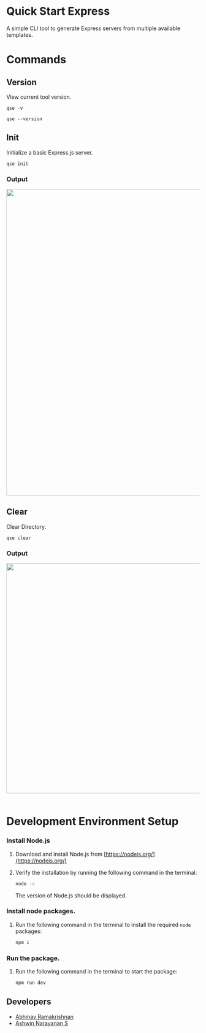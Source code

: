 # Quick Start Express
A simple CLI tool to generate Express servers from multiple available templates.

# Commands

## Version
View current tool version.
```
qse -v
```
```
qse --version
```

## Init
Initialize a basic Express.js server.

```
qse init
```

### Output
<div align="center">
<img src="https://github.com/user-attachments/assets/7e246ad7-add4-479a-9970-e3d79e8480ac" width="800px"/>
</div>

## Clear
Clear Directory.

```
qse clear
```

### Output
<div align="center">
  <img src="https://github.com/user-attachments/assets/f886fc9f-7378-4904-8177-e7c0842becb6" width=600px"/>
</div>

                                                                                                         
<br>
                                                                                                         
# Development Environment Setup

### Install Node.js

1. Download and install Node.js from [https://nodejs.org/](https://nodejs.org/)
2. Verify the installation by running the following command in the terminal:

   ```bash
   node -v
   ```

   The version of Node.js should be displayed.

### Install node packages.

1. Run the following command in the terminal to install the required `node` packages:

   ```bash
   npm i
   ```

### Run the package.

1. Run the following command in the terminal to start the package:

   ```bash
   npm run dev
   ```

## Developers

- [Abhinav Ramakrishnan](https://github.com/Abhinav-ark)
- [Ashwin Narayanan S](https://ashrockzzz2003.github.io/portfolio)

